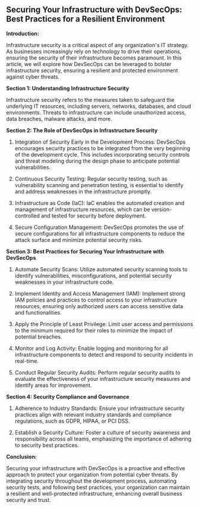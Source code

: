 ## Securing Your Infrastructure with DevSecOps: Best Practices for a Resilient Environment

**Introduction:**

Infrastructure security is a critical aspect of any organization's IT strategy. As businesses increasingly rely on technology to drive their operations, ensuring the security of their infrastructure becomes paramount. In this article, we will explore how DevSecOps can be leveraged to bolster infrastructure security, ensuring a resilient and protected environment against cyber threats.

**Section 1: Understanding Infrastructure Security**

Infrastructure security refers to the measures taken to safeguard the underlying IT resources, including servers, networks, databases, and cloud environments. Threats to infrastructure can include unauthorized access, data breaches, malware attacks, and more.

**Section 2: The Role of DevSecOps in Infrastructure Security**

1. Integration of Security Early in the Development Process: DevSecOps encourages security practices to be integrated from the very beginning of the development cycle. This includes incorporating security controls and threat modeling during the design phase to anticipate potential vulnerabilities.

2. Continuous Security Testing: Regular security testing, such as vulnerability scanning and penetration testing, is essential to identify and address weaknesses in the infrastructure promptly.

3. Infrastructure as Code (IaC): IaC enables the automated creation and management of infrastructure resources, which can be version-controlled and tested for security before deployment.

4. Secure Configuration Management: DevSecOps promotes the use of secure configurations for all infrastructure components to reduce the attack surface and minimize potential security risks.

**Section 3: Best Practices for Securing Your Infrastructure with DevSecOps**

1. Automate Security Scans: Utilize automated security scanning tools to identify vulnerabilities, misconfigurations, and potential security weaknesses in your infrastructure code.

2. Implement Identity and Access Management (IAM): Implement strong IAM policies and practices to control access to your infrastructure resources, ensuring only authorized users can access sensitive data and functionalities.

3. Apply the Principle of Least Privilege: Limit user access and permissions to the minimum required for their roles to minimize the impact of potential breaches.

4. Monitor and Log Activity: Enable logging and monitoring for all infrastructure components to detect and respond to security incidents in real-time.

5. Conduct Regular Security Audits: Perform regular security audits to evaluate the effectiveness of your infrastructure security measures and identify areas for improvement.

**Section 4: Security Compliance and Governance**

1. Adherence to Industry Standards: Ensure your infrastructure security practices align with relevant industry standards and compliance regulations, such as GDPR, HIPAA, or PCI DSS.

2. Establish a Security Culture: Foster a culture of security awareness and responsibility across all teams, emphasizing the importance of adhering to security best practices.

**Conclusion:**

Securing your infrastructure with DevSecOps is a proactive and effective approach to protect your organization from potential cyber threats. By integrating security throughout the development process, automating security tests, and following best practices, your organization can maintain a resilient and well-protected infrastructure, enhancing overall business security and trust.